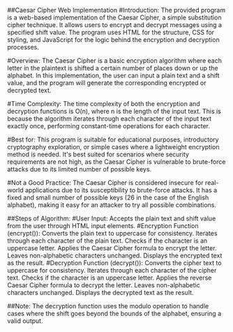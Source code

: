 ##Caesar Cipher Web Implementation
#Introduction:
The provided program is a web-based implementation of the Caesar Cipher, a simple substitution cipher technique. It allows users to encrypt and decrypt messages using a specified shift value. The program uses HTML for the structure, CSS for styling, and JavaScript for the logic behind the encryption and decryption processes.

#Overview:
The Caesar Cipher is a basic encryption algorithm where each letter in the plaintext is shifted a certain number of places down or up the alphabet. In this implementation, the user can input a plain text and a shift value, and the program will generate the corresponding encrypted or decrypted text.

#Time Complexity:
The time complexity of both the encryption and decryption functions is O(n), where n is the length of the input text. This is because the algorithm iterates through each character of the input text exactly once, performing constant-time operations for each character.

#Best for:
This program is suitable for educational purposes, introductory cryptography exploration, or simple cases where a lightweight encryption method is needed. It's best suited for scenarios where security requirements are not high, as the Caesar Cipher is vulnerable to brute-force attacks due to its limited number of possible keys.

#Not a Good Practice:
The Caesar Cipher is considered insecure for real-world applications due to its susceptibility to brute-force attacks. It has a fixed and small number of possible keys (26 in the case of the English alphabet), making it easy for an attacker to try all possible combinations.

##Steps of Algorithm:
#User Input:
Accepts the plain text and shift value from the user through HTML input elements.
#Encryption Function (encrypt()):
Converts the plain text to uppercase for consistency.
Iterates through each character of the plain text.
Checks if the character is an uppercase letter.
Applies the Caesar Cipher formula to encrypt the letter.
Leaves non-alphabetic characters unchanged.
Displays the encrypted text as the result.
#Decryption Function (decrypt()):
Converts the cipher text to uppercase for consistency.
Iterates through each character of the cipher text.
Checks if the character is an uppercase letter.
Applies the reverse Caesar Cipher formula to decrypt the letter.
Leaves non-alphabetic characters unchanged.
Displays the decrypted text as the result.

##Note: The decryption function uses the modulo operation to handle cases where the shift goes beyond the bounds of the alphabet, ensuring a valid output.
